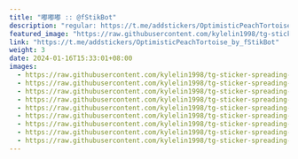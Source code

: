 ```yaml
---
title: "嘟嘟嘟 :: @fStikBot"
description: "regular: https://t.me/addstickers/OptimisticPeachTortoise_by_fStikBot"
featured_image: "https://raw.githubusercontent.com/kylelin1998/tg-sticker-spreading-worldwide-images/main/img/bc793d28-3c94-44ad-8f42-f825824ad649.jpg"
link: "https://t.me/addstickers/OptimisticPeachTortoise_by_fStikBot"
weight: 3
date: 2024-01-16T15:33:01+08:00
images:
  - https://raw.githubusercontent.com/kylelin1998/tg-sticker-spreading-worldwide-images/main/img/bc793d28-3c94-44ad-8f42-f825824ad649.jpg
  - https://raw.githubusercontent.com/kylelin1998/tg-sticker-spreading-worldwide-images/main/img/69b6fdb8-d20a-4074-ad53-f9a480f9d979.jpg
  - https://raw.githubusercontent.com/kylelin1998/tg-sticker-spreading-worldwide-images/main/img/77ff9992-c59c-4d64-bf9a-8cb0984728d2.jpg
  - https://raw.githubusercontent.com/kylelin1998/tg-sticker-spreading-worldwide-images/main/img/de88abc6-7937-447f-b42e-6b96a3941c3b.jpg
  - https://raw.githubusercontent.com/kylelin1998/tg-sticker-spreading-worldwide-images/main/img/344f9cd2-1659-45f4-b1fb-55df50f3214f.jpg
  - https://raw.githubusercontent.com/kylelin1998/tg-sticker-spreading-worldwide-images/main/img/5a6fcb31-092b-44bf-a538-0ca754205f8a.jpg
  - https://raw.githubusercontent.com/kylelin1998/tg-sticker-spreading-worldwide-images/main/img/7ce3d962-d8e0-48a0-8348-02c18f742dd1.jpg
  - https://raw.githubusercontent.com/kylelin1998/tg-sticker-spreading-worldwide-images/main/img/8ac3d6ba-53dc-4cb4-ac9d-651675c8accd.jpg
  - https://raw.githubusercontent.com/kylelin1998/tg-sticker-spreading-worldwide-images/main/img/b71a3e24-3865-4260-a3b6-e94e275664c6.jpg
---
```

